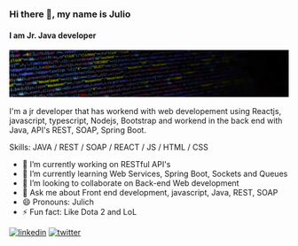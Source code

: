 
### Hi there 👋, my name is Julio
#### I am Jr. Java developer
![I am Jr. Java developer](https://github.com/jinunez-s/jinunez-s/blob/main/image_16.png)

I'm a jr developer that has workend with web developement using Reactjs, javascript, typescript, Nodejs, Bootstrap and workend in the back end with Java, API's REST, SOAP, Spring Boot. 

Skills: JAVA / REST / SOAP / REACT / JS / HTML / CSS

- 🔭 I’m currently working on RESTful API's 
- 🌱 I’m currently learning Web Services, Spring Boot, Sockets and Queues 
- 👯 I’m looking to collaborate on Back-end Web development 
- 💬 Ask me about Front end development, javascript, Java, REST, SOAP 
- 😄 Pronouns: Julich 
- ⚡ Fun fact: Like Dota 2 and LoL 


[<img src='https://cdn.jsdelivr.net/npm/simple-icons@3.0.1/icons/linkedin.svg' alt='linkedin' height='40'>](https://www.linkedin.com/in/julionun-ez/)  [<img src='https://cdn.jsdelivr.net/npm/simple-icons@3.0.1/icons/twitter.svg' alt='twitter' height='40'>](https://twitter.com/_julionr)  


<!--- 👋 Hi there, I’m Julio Nuñez | @jinunez-s
- 👀 I am a engineer with a passion for the Java ecosystem
- 🌱 I'm currently learing Maven, Spring, Spring Boot for develop REST APIs.
- 💞️ I’m looking to collaborate on projects such as Software development & Web development where I can show my skills in Java, JavaScript using Reactjs and Nodejs. 
- 📫 How to reach me, please you can reach me in my linkedin profile as Julio Nuñez, url: www.linkedin.com/in/julionun-ez
--->
<!---
riverawush/riverawush is a ✨ special ✨ repository because its `README.md` (this file) appears on your GitHub profile.
You can click the Preview link to take a look at your changes.
--->
